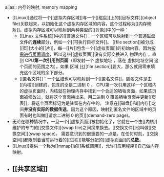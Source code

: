 alias:: 内存的映射, memory mapping

- [[Linux]]通过将一个[[虚拟内存区域]]与一个[[磁盘]]上的[[目标文件]](object file)关联起来，以初始化这个虚拟内存区域的内容，这个过程称为[[内存映射]]。虚拟内存区域可以映射到两种类型的[[对象]]中的一种：
	- [[Linux 文件系统]]中的[[普通文件]]：一个区域可以映射到一个普通磁盘文件的**连续**部分，例如一个[[可执行目标文件]]。
	  [[file section]]被分成[[页]]大小的[[片]]，每一[[片]]包含一个[[虚拟页面]]的初始内容。因为[按需进行页面调度]([[按需页面调度]])，所以这些[[虚拟页面]]没有实际交换进入 物理内存 ，直到 CPU**第一次引用到页面**（即发射一个 虚拟地址 ，落在 虚拟地址空间 这个页面的范围之内）。如果 区域 比[[file section]]要大，那么就用零来填充这个区域的余下部分。
	- [[匿名文件]]：一个[区域]([[虚拟内存区域]])也可以映射到一个[[匿名文件]]，匿名文件是由[[内核]]创建的，包含的全是二进制 0 。 CPU第一次引用这样一个区域内的虚拟页面时，内核就在物理内存中找到一个合适的牺牲页面，如果该页面被修改过，就将这个页面换出来，用二进制 0 覆盖牺牲页面并更新[[页表]]，将这个页面标记为是驻留在内存中的。
	  注意在[[磁盘]]和[[内存]]之间**并没有实际的数据传送**。因为这个原因，映射到匿名文件的区域中的页面有时也叫做[[请求二进制 0 的页]](demand-zero page)。
- 无论在哪种情况中，一旦一个[[虚拟页面]]被初始化了，它就在一个由[[内核]]维护的专门的[[交换文件]](swap file)之间换来换去。[[交换文件]]也叫做[[交换空间]](swap space)。
  需要意识到的很重要的一点是，在任何时刻，[[交换空间]]都限制着当前运行着的[[进程]]能够分配的[[虚拟页面]]的**总数**。
- [[Linux]]提供一个称为[[mmap]]的[[系统调用]]，允许[[应用程序]]自己做内存映射。
- ## [[共享区域]]